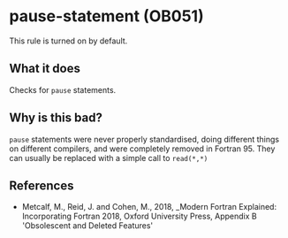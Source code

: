 # pause-statement (OB051)
This rule is turned on by default.

## What it does
Checks for `pause` statements.

## Why is this bad?
`pause` statements were never properly standardised, doing different things
on different compilers, and were completely removed in Fortran 95. They can
usually be replaced with a simple call to `read(*,*)`

## References
- Metcalf, M., Reid, J. and Cohen, M., 2018, _Modern Fortran Explained:
  Incorporating Fortran 2018, Oxford University Press, Appendix B
  'Obsolescent and Deleted Features'
